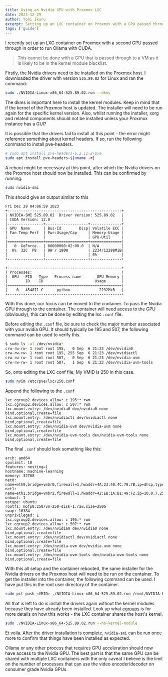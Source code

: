 ```yaml
---
title: Using an Nvidia GPU with Proxmox LXC
date: 2023-12-29
author: Yomi Ikuru
excerpt: Setting up an LXC container on Proxmox with a GPU passed through, in order to run Ollama with CUDA acceleration.
tags: ['guide']
---
```


I recently set up an LXC container on Proxmox with a second GPU passed through in order to run Ollama with CUDA.

> This cannot be done with a GPU that is passed through to a VM as it is likely to be in the kernel module blacklist.

Firstly, the Nvidia drivers need to be installed on the Proxmox host. I downloaded the driver with version `525.89.02` for Linux and ran the command:

```bash
sudo ./NVIDIA-Linux-x86_64-525.89.02.run --dkms
```

The dkms is important here to install the kernel modules. Keep in mind that if the kernel of the Proxmox host is updated. The installer will need to be run again for the specific kernel version. Also, whilst running the installer, xorg and related components should not be installed unless your Proxmox instance has a GUI?

It is possible that the drivers fail to install at this point - the error might reference something about kernel headers. If so, run the following command to install pve-headers.

```bash
# sudo apt install pve-headers-6.2.11-2-pve
sudo apt install pve-headers-${uname -r}
```

A reboot might be necessary at this point, after which the Nvidia drivers on the Proxmox host should now be installed. This can be confirmed by running:

```bash
sudo nvidia-smi
```

This should give an output similar to this

```
Fri Dec 29 04:06:59 2023
+---------------------------------------------------+
| NVIDIA-SMI 525.89.02  Driver Version: 525.89.02   |
| CUDA Version: 12.0                                |
|----------------+-------------------+--------------+
| GPU  Name      | Bus-Id        Disp| Volatile ECC |
| Fan Temp Perf  | Pwr:Usage/Cap     | Memory-Usage |
|                |                   | GPU-Util     |
|================+===================+==============|
|   0  GeForce.. | 00000000:02:00.0  | N/A          |
|  0%  32C  P8   | 9W / 180W         | 2234/12288MiB|
|                |                   | 0%           |
+----------------+-------------------+--------------+

+---------------------------------------------------+
| Processes:                                        |
|  GPU   PID   Type   Process name       GPU Memory |
|        ID    ID                       Usage       |
|===================================================|
|    0   454871 C      python             2232MiB   |
+---------------------------------------------------+
```

With this done, our focus can be moved to the container. To pass the Nvidia GPU through to the container. The container will need access to the GPU (obviously), this can be done by editing the lxc `.conf` file.

Before editing the `.conf` file, be sure to check the major number associated with your nvidia GPU. It should typically be 195 and 507, the following command can be used to verify this.

```bash
$ sudo ls -al /dev/nvidia*
crw-rw-rw- 1 root root 195,   0 Sep  6 21:23 /dev/nvidia0
crw-rw-rw- 1 root root 195, 255 Sep  6 21:23 /dev/nvidiactl
crw-rw-rw- 1 root root 507,   0 Sep  6 21:23 /dev/nvidia-uvm
crw-rw-rw- 1 root root 507,   1 Sep  6 21:23 /dev/nvidia-uvm-tools
```

So, onto editing the LXC conf file; My VMID is 250 in this case.

```bash
sudo nvim /etc/pve/lxc/250.conf
```

Append the following to the `.conf`

```
lxc.cgroup2.devices.allow: c 195:* rwm
lxc.cgroup2.devices.allow: c 507:* rwm
lxc.mount.entry: /dev/nvidia0 dev/nvidia0 none bind,optional,create=file
lxc.mount.entry: /dev/nvidiactl dev/nvidiactl none bind,optional,create=file
lxc.mount.entry: /dev/nvidia-uvm dev/nvidia-uvm none bind,optional,create=file
lxc.mount.entry: /dev/nvidia-uvm-tools dev/nvidia-uvm-tools none bind,optional,create=file
```

The final `.conf` should look something like this:

```
arch: amd64
cpulimit: 10
features: nesting=1
hostname: machine-learning
memory: 32768
net0: name=eth0,bridge=vmbr0,firewall=1,hwaddr=4A:23:40:4C:78:7B,ip=dhcp,type=veth
net1: name=eth1,bridge=vmbr2,firewall=1,hwaddr=42:EB:1A:B1:49:F2,ip=10.0.7.250/24,type=veth
onboot: 1
ostype: ubuntu
rootfs: mofp0:250/vm-250-disk-1.raw,size=250G
swap: 16384
unprivileged: 1
lxc.cgroup2.devices.allow: c 195:* rwm
lxc.cgroup2.devices.allow: c 507:* rwm
lxc.mount.entry: /dev/nvidia0 dev/nvidia0 none bind,optional,create=file
lxc.mount.entry: /dev/nvidiactl dev/nvidiactl none bind,optional,create=file
lxc.mount.entry: /dev/nvidia-uvm dev/nvidia-uvm none bind,optional,create=file
lxc.mount.entry: /dev/nvidia-uvm-tools dev/nvidia-uvm-tools none bind,optional,create=file
```

With this all setup and the container rebooted, the same installer for the Nvidia drivers on the Proxmox host will need to be run on the container. To get the installer into the container, the following command can be used. I have put this in the root user directory of the container.

```bash
sudo pct push <VMID> ./NVIDIA-Linux-x86_64-525.89.02.run /root/NVIDIA-Linux-x86_64-525.89.02.run
```

All that is left to do is install the drivers again without the kernel modules because they have already been installed. Look up what [cgroups](https://en.wikipedia.org/wiki/Cgroups) is for more details on how this works - the LXC container shares the host's kernel.

```bash
sudo ./NVIDIA-Linux-x86_64-525.89.02.run --no-kernel-module
```

Et voila. After the driver installation is complete, `nvidia-smi` can be run once more to confirm that things have been installed as expected.

Ollama or any other process that requires GPU acceleration should now have access to the Nvidia GPU. The best part is that the same GPU can be shared with multiple LXC containers with the only caveat I believe is the limit on the number of processes that can use the video encoder/decoder on consumer grade Nvidia GPUs.
